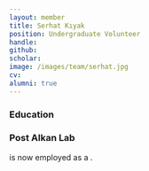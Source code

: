 ```yaml
---
layout: member
title: Serhat Kıyak
position: Undergraduate Volunteer
handle: 
github: 
scholar: 
image: /images/team/serhat.jpg
cv: 
alumni: true
---
```


### Education

### Post Alkan Lab
 is now employed as a .

